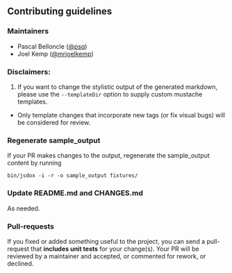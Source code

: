 Contributing guidelines
---

### Maintainers

* Pascal Belloncle ([@psq](https://twitter.com/psq))
* Joel Kemp ([@mrjoelkemp](https://twitter.com/mrjoelkemp))

### Disclaimers:

1. If you want to change the stylistic output of the generated markdown, please use the `--templateDir` option to supply custom mustache templates.
 - Only template changes that incorporate new tags (or fix visual bugs) will be considered for review.

### Regenerate sample_output ###

If your PR makes changes to the output, regenerate the sample_output content by running
```
bin/jsdox -i -r -o sample_output fixtures/
```

### Update README.md and CHANGES.md ###

As needed.

### Pull-requests

If you fixed or added something useful to the project, you can send a pull-request that **includes unit tests** for your change(s).
Your PR will be reviewed by a maintainer and accepted, or commented for rework, or declined.
